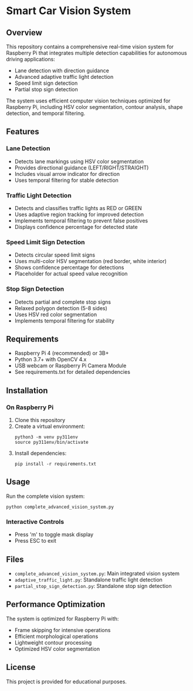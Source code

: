 # Smart Car Vision System

## Overview
This repository contains a comprehensive real-time vision system for Raspberry Pi that integrates multiple detection capabilities for autonomous driving applications:

- Lane detection with direction guidance
- Advanced adaptive traffic light detection
- Speed limit sign detection
- Partial stop sign detection

The system uses efficient computer vision techniques optimized for Raspberry Pi, including HSV color segmentation, contour analysis, shape detection, and temporal filtering.

## Features

### Lane Detection
- Detects lane markings using HSV color segmentation
- Provides directional guidance (LEFT/RIGHT/STRAIGHT)
- Includes visual arrow indicator for direction
- Uses temporal filtering for stable detection

### Traffic Light Detection
- Detects and classifies traffic lights as RED or GREEN
- Uses adaptive region tracking for improved detection
- Implements temporal filtering to prevent false positives
- Displays confidence percentage for detected state

### Speed Limit Sign Detection
- Detects circular speed limit signs
- Uses multi-color HSV segmentation (red border, white interior)
- Shows confidence percentage for detections
- Placeholder for actual speed value recognition

### Stop Sign Detection
- Detects partial and complete stop signs
- Relaxed polygon detection (5-8 sides)
- Uses HSV red color segmentation
- Implements temporal filtering for stability

## Requirements
- Raspberry Pi 4 (recommended) or 3B+
- Python 3.7+ with OpenCV 4.x
- USB webcam or Raspberry Pi Camera Module
- See requirements.txt for detailed dependencies

## Installation

### On Raspberry Pi
1. Clone this repository
2. Create a virtual environment:
   ```
   python3 -m venv py311env
   source py311env/bin/activate
   ```
3. Install dependencies:
   ```
   pip install -r requirements.txt
   ```

## Usage
Run the complete vision system:
```
python complete_advanced_vision_system.py
```

### Interactive Controls
- Press 'm' to toggle mask display
- Press ESC to exit

## Files
- `complete_advanced_vision_system.py`: Main integrated vision system
- `adaptive_traffic_light.py`: Standalone traffic light detection
- `partial_stop_sign_detection.py`: Standalone stop sign detection

## Performance Optimization
The system is optimized for Raspberry Pi with:
- Frame skipping for intensive operations
- Efficient morphological operations
- Lightweight contour processing
- Optimized HSV color segmentation

## License
This project is provided for educational purposes.
